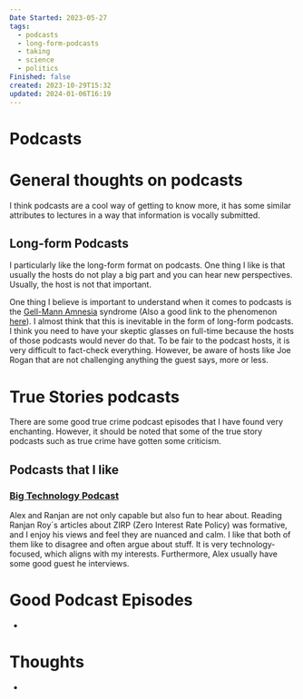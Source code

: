 ```yaml
---
Date Started: 2023-05-27
tags:
  - podcasts
  - long-form-podcasts
  - taking
  - science
  - politics
Finished: false
created: 2023-10-29T15:32
updated: 2024-01-06T16:19
---
```

# Podcasts




# General thoughts on podcasts

I think podcasts are a cool way of getting to know more, it has some similar attributes to lectures in a way that information is vocally submitted. 



## Long-form Podcasts

I particularly like the long-form format on podcasts. One thing I like is that usually the hosts do not play a big part and you can hear new perspectives. Usually, the host is not that important. 

One thing I believe is important to understand when it comes to podcasts is the [Gell-Mann Amnesia](https://www.epsilontheory.com/gell-mann-amnesia/) syndrome (Also a good link to the phenomenon [here](https://hypercritical.co/2023/08/18/the-plumber-problem)). I almost think that this is inevitable in the form of long-form podcasts. 
I think you need to have your skeptic glasses on full-time because the hosts of those podcasts would never do that. To be fair to the podcast hosts, it is very difficult to fact-check everything. However, be aware of hosts like Joe Rogan that are not challenging anything the guest says, more or less. 

# True Stories podcasts
There are some good true crime podcast episodes that I have found very enchanting. However, it should be noted that some of the true story podcasts such as true crime have gotten some criticism.


## Podcasts that I like

### [Big Technology Podcast](https://open.spotify.com/show/4ln6H9peIXhq19yv3CdOvE?si=592021bd4ede4b99)
Alex and Ranjan are not only capable but also fun to hear about. Reading Ranjan Roy´s articles about ZIRP (Zero Interest Rate Policy) was formative, and I enjoy his views and feel they are nuanced and calm. I like that both of them like to disagree and often argue about stuff. It is very technology-focused, which aligns with my interests. Furthermore, Alex usually have some good guest he interviews. 



# Good Podcast Episodes
- 

# Thoughts 
- 



